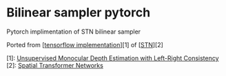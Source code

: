 # Bilinear sampler pytorch
Pytorch implimentation of STN bilinear sampler 

Ported from [[tensorflow implementation](https://github.com/mrharicot/monodepth/blob/master/bilinear_sampler.py)][1] of [[STN](https://github.com/daviddao/spatial-transformer-tensorflow/blob/master/spatial_transformer.py)][2]

[1]: [Unsupervised Monocular Depth Estimation with Left-Right Consistency](https://arxiv.org/pdf/1609.03677.pdf)
[2]: [Spatial Transformer Networks](https://arxiv.org/pdf/1506.02025.pdf)
